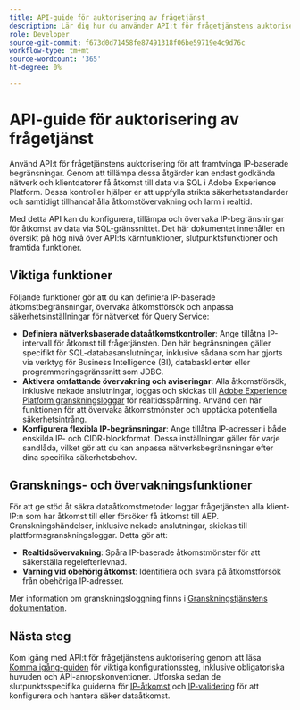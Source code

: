 ```yaml
---
title: API-guide för auktorisering av frågetjänst
description: Lär dig hur du använder API:t för frågetjänstens auktorisering för att framtvinga nätverksbaserade IP-begränsningar för säkra anslutningar via SQL. Använd detta API för att förbättra dataåtkomstkontrollen för dina Adobe Experience Platform-data.
role: Developer
source-git-commit: f673d0d71458fe87491318f06be59719e4c9d76c
workflow-type: tm+mt
source-wordcount: '365'
ht-degree: 0%

---
```


# API-guide för auktorisering av frågetjänst

Använd API:t för frågetjänstens auktorisering för att framtvinga IP-baserade begränsningar. Genom att tillämpa dessa åtgärder kan endast godkända nätverk och klientdatorer få åtkomst till data via SQL i Adobe Experience Platform. Dessa kontroller hjälper er att uppfylla strikta säkerhetsstandarder och samtidigt tillhandahålla åtkomstövervakning och larm i realtid.

Med detta API kan du konfigurera, tillämpa och övervaka IP-begränsningar för åtkomst av data via SQL-gränssnittet. Det här dokumentet innehåller en översikt på hög nivå över API:ts kärnfunktioner, slutpunktsfunktioner och framtida funktioner.

## Viktiga funktioner

Följande funktioner gör att du kan definiera IP-baserade åtkomstbegränsningar, övervaka åtkomstförsök och anpassa säkerhetsinställningar för nätverket för Query Service:

- **Definiera nätverksbaserade dataåtkomstkontroller**: Ange tillåtna IP-intervall för åtkomst till frågetjänsten. Den här begränsningen gäller specifikt för SQL-databasanslutningar, inklusive sådana som har gjorts via verktyg för Business Intelligence (BI), databasklienter eller programmeringsgränssnitt som JDBC.
- **Aktivera omfattande övervakning och aviseringar**: Alla åtkomstförsök, inklusive nekade anslutningar, loggas och skickas till [Adobe Experience Platform granskningsloggar](../../landing/governance-privacy-security/audit-logs/overview.md) för realtidsspårning. Använd den här funktionen för att övervaka åtkomstmönster och upptäcka potentiella säkerhetsintrång.
- **Konfigurera flexibla IP-begränsningar**: Ange tillåtna IP-adresser i både enskilda IP- och CIDR-blockformat. Dessa inställningar gäller för varje sandlåda, vilket gör att du kan anpassa nätverksbegränsningar efter dina specifika säkerhetsbehov.

## Gransknings- och övervakningsfunktioner

För att ge stöd åt säkra dataåtkomstmetoder loggar frågetjänsten alla klient-IP:n som har åtkomst till eller försöker få åtkomst till AEP. Granskningshändelser, inklusive nekade anslutningar, skickas till plattformsgranskningsloggar. Detta gör att:

- **Realtidsövervakning**: Spåra IP-baserade åtkomstmönster för att säkerställa regelefterlevnad.
- **Varning vid obehörig åtkomst**: Identifiera och svara på åtkomstförsök från obehöriga IP-adresser.

Mer information om granskningsloggning finns i [Granskningstjänstens dokumentation](https://experienceleague.adobe.com/docs/experience-platform/audit/audit-overview.html).

## Nästa steg

Kom igång med API:t för frågetjänstens auktorisering genom att läsa [Komma igång-guiden](./getting-started.md) för viktiga konfigurationssteg, inklusive obligatoriska huvuden och API-anropskonventioner. Utforska sedan de slutpunktsspecifika guiderna för [IP-åtkomst](./ip-access.md) och [IP-validering](./validate.md) för att konfigurera och hantera säker dataåtkomst.
